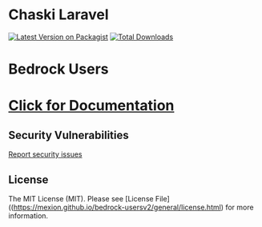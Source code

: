 # Chaski Laravel

[![Latest Version on Packagist](https://img.shields.io/packagist/v/mexion/bedrock-usersv2.svg?style=flat-square)](https://packagist.org/packages/mexion/bedrock-usersv2)
[![Total Downloads](https://img.shields.io/packagist/dt/mexion/bedrock-usersv2.svg?style=flat-square)](https://packagist.org/packages/mexion/bedrock-usersv2)

# Bedrock Users

# [Click for Documentation](https://mexion.github.io/bedrock-usersv2/)

## Security Vulnerabilities
[Report security issues](https://mexion.github.io/bedrock-usersv2/general/report_security.html)

## License

The MIT License (MIT). Please see [License File]((https://mexion.github.io/bedrock-usersv2/general/license.html) for more information.
